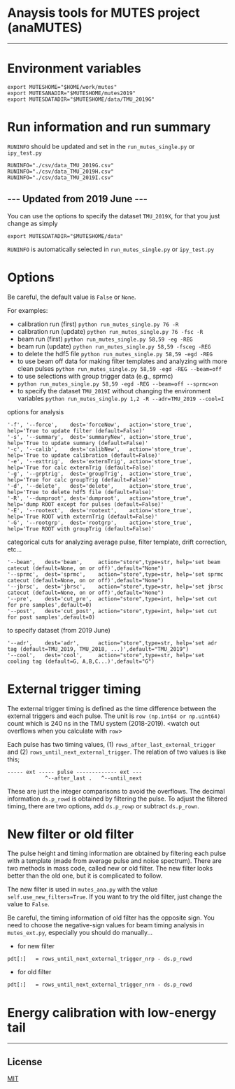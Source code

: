 ﻿# Anaysis tools for MUTES project (anaMUTES)

---

# Environment variables
```
export MUTESHOME="$HOME/work/mutes"
export MUTESANADIR="$MUTESHOME/mutes2019"
export MUTESDATADIR="$MUTESHOME/data/TMU_2019G"
```
# Run information and run summary
`RUNINFO` should be updated and set in the `run_mutes_single.py` or `ipy_test.py`
```
RUNINFO="./csv/data_TMU_2019G.csv"
RUNINFO="./csv/data_TMU_2019H.csv"
RUNINFO="./csv/data_TMU_2019I.csv"
```

## --- Updated from 2019 June ---
You can use the options to specify the dataset `TMU_2019X`, for that you just change as simply
```
export MUTESDATADIR="$MUTESHOME/data"
```
`RUNINFO` is automatically selected in `run_mutes_single.py` or `ipy_test.py`


# Options
Be careful, the default value is `False` or `None`.

For examples:
- calibration run (first)
```python run_mutes_single.py 76 -R```
- calibration run (update)
```python run_mutes_single.py 76 -fsc -R```
- beam run (first)
```python run_mutes_single.py 58,59 -eg -REG```
- beam run (update)
```python run_mutes_single.py 58,59 -fsceg -REG```
- to delete the hdf5 file
```python run_mutes_single.py 58,59 -egd -REG```
- to use beam off data for making filter templates and analyzing with more clean pulses 
```python run_mutes_single.py 58,59 -egd -REG --beam=off```
- to use selections with group trigger data (e.g., sprmc)
- ```python run_mutes_single.py 58,59 -egd -REG --beam=off --sprmc=on```
- to specify the dataset `TMU_2019I` without changing the environment variables
```python run_mutes_single.py 1,2 -R --adr=TMU_2019 --cool=I```

options for analysis
```
'-f', '--force',    dest='forceNew',   action='store_true',  help='True to update filter (default=False)'
'-s', '--summary',  dest='summaryNew', action='store_true',  help='True to update summary (default=False)'
'-c', '--calib',    dest='calibNew',   action='store_true',  help='True to update calibration (default=False)'
'-e', '--exttrig',  dest='externTrig', action='store_true',  help='True for calc externTrig (default=False)'
'-g', '--grptrig',  dest='groupTrig',  action='store_true',  help='True for calc groupTrig (default=False)'
'-d', '--delete',   dest='delete',     action='store_true',  help='True to delete hdf5 file (default=False)'
'-R', '--dumproot', dest='dumproot',   action="store_true",  help='dump ROOT except for pulses (default=False)'
'-E', '--rootext',  dest='rootext',    action='store_true',  help='True ROOT with externTrig (default=False)'
'-G', '--rootgrp',  dest='rootgrp',    action='store_true',  help='True ROOT with groupTrig (default=False)'
```

categorical cuts for analyzing average pulse, filter template, drift correction, etc...
```
'--beam',   dest='beam',     action="store",type=str, help='set beam catecut (default=None, on or off)',default="None")
'--sprmc',  dest='sprmc',    action="store",type=str, help='set sprmc catecut (default=None, on or off)',default="None")
'--jbrsc',  dest='jbrsc',    action="store",type=str, help='set jbrsc catecut (default=None, on or off)',default="None")
'--pre',    dest='cut_pre',  action="store",type=int, help='set cut for pre samples',default=0)
'--post',   dest='cut_post', action="store",type=int, help='set cut for post samples',default=0)
```
to specify dataset (from 2019 June)
```
'--adr',    dest='adr',      action="store",type=str, help='set adr tag (default=TMU_2019, TMU_2018, ...)',default="TMU_2019")
'--cool',   dest='cool',     action="store",type=str, help='set cooling tag (default=G, A,B,C...)',default="G")
```
# External trigger timing
The external trigger timing is defined as the time difference between the external triggers and each pulse. The unit is ```row (np.int64 or np.uint64)``` count which is 240 ns in the TMU system (2018-2019). <watch out overflows when you calculate with ```row```>

Each pulse has two timing values, (1) ```rows_after_last_external_trigger``` and (2) ```rows_until_next_external_trigger```. The relation of two values is like this;
```
----- ext ----- pulse ------------- ext ---
            ^--after_last .   ^--until_next
```
These are just the integer comparisons to avoid the overflows. The decimal information ```ds.p_rowd``` is obtained by filtering the pulse. To adjust the filtered timing, there are two options, add ```ds.p_rowp``` or subtract ```ds.p_rown```. 





# New filter or old filter
The pulse height and timing information are obtained by filtering each pulse with a template (made from average pulse and noise spectrum). There are two methods in mass code, called new or old filter. The new filter looks better than the old one, but it is complicated to follow.

The new filter is used in ```mutes_ana.py``` with the value ```self.use_new_filters=True```. If you want to try the old filter, just change the value to ```False```. 

Be careful, the timing information of old filter has the  opposite sign. You need to choose the negative-sign values for beam timing analysis in ```mutes_ext.py```, especially you should do manually...
- for new filter
```
pdt[:]   = rows_until_next_external_trigger_nrp - ds.p_rowd
```
- for old filter
```
pdt[:]   = rows_until_next_external_trigger_nrn - ds.p_rowd
```



# Energy calibration with low-energy tail













---





## License

[MIT](http://b4b4r07.mit-license.org)
